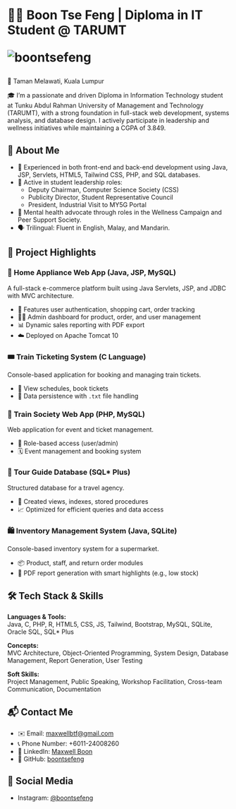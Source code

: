 # 👨‍💻 Boon Tse Feng | Diploma in IT Student @ TARUMT <p><img src="https://komarev.com/ghpvc/?username=boontsefeng&label=Views&color=0e75b6&style=flat" alt="boontsefeng" /></p>
📍 Taman Melawati, Kuala Lumpur  

🎓 I’m a passionate and driven Diploma in Information Technology student at Tunku Abdul Rahman University of Management and Technology (TARUMT), with a strong foundation in full-stack web development, systems analysis, and database design. I actively participate in leadership and wellness initiatives while maintaining a CGPA of 3.849.

## 💼 About Me

- 🔧 Experienced in both front-end and back-end development using Java, JSP, Servlets, HTML5, Tailwind CSS, PHP, and SQL databases.
- 👥 Active in student leadership roles:
  - Deputy Chairman, Computer Science Society (CSS)
  - Publicity Director, Student Representative Council
  - President, Industrial Visit to MY5G Portal
- 🧠 Mental health advocate through roles in the Wellness Campaign and Peer Support Society.
- 🗣️ Trilingual: Fluent in English, Malay, and Mandarin.

## 🚀 Project Highlights

### 🛒 Home Appliance Web App (Java, JSP, MySQL)
A full-stack e-commerce platform built using Java Servlets, JSP, and JDBC with MVC architecture.
- 🔐 Features user authentication, shopping cart, order tracking
- 🧑‍💼 Admin dashboard for product, order, and user management
- 📊 Dynamic sales reporting with PDF export
- ☁️ Deployed on Apache Tomcat 10

### 🎟️ Train Ticketing System (C Language)
Console-based application for booking and managing train tickets.
- 📅 View schedules, book tickets
- 💾 Data persistence with `.txt` file handling

### 🚄 Train Society Web App (PHP, MySQL)
Web application for event and ticket management.
- 👤 Role-based access (user/admin)
- 🗓️ Event management and booking system

### 🧳 Tour Guide Database (SQL* Plus)
Structured database for a travel agency.
- 🧱 Created views, indexes, stored procedures
- 📈 Optimized for efficient queries and data access

### 🛍️ Inventory Management System (Java, SQLite)
Console-based inventory system for a supermarket.
- 📦 Product, staff, and return order modules
- 🧾 PDF report generation with smart highlights (e.g., low stock)

## 🛠️ Tech Stack & Skills

**Languages & Tools:**  
Java, C, PHP, R, HTML5, CSS, JS, Tailwind, Bootstrap, MySQL, SQLite, Oracle SQL, SQL* Plus

**Concepts:**  
MVC Architecture, Object-Oriented Programming, System Design, Database Management, Report Generation, User Testing

**Soft Skills:**  
Project Management, Public Speaking, Workshop Facilitation, Cross-team Communication, Documentation

## 📬 Contact Me

- ✉️ Email: [maxwellbtf@gmail.com](mailto:maxwellbtf@gmail.com)
- 📞 Phone Number: +6011-24008260  
- 🔗 LinkedIn: [Maxwell Boon](https://www.linkedin.com/in/boontsefeng)
- 🐙 GitHub: [boontsefeng](https://github.com/boontsefeng)

## 🔗 Social Media

- Instagram: [@boontsefeng](https://www.instagram.com/boontsefeng)



